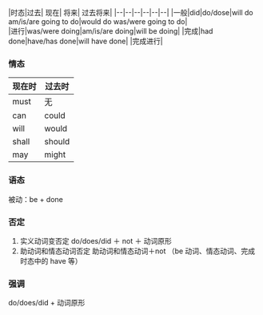 
|时态|过去| 现在| 将来| 过去将来|
|--|--|--|--|--|--|
|一般|did|do/dose|will do  am/is/are going to do|would do was/were going to do|     
|进行|was/were doing|am/is/are doing|will be doing|
|完成|had done|have/has done|will have done|
|完成进行|

### 情态
|现在时| 过去时|
|--|--|
|must | 无|
|can | could| 
|will | would| 
|shall | should|
|may | might|

### 语态
被动：be + done

### 否定
1. 实义动词变否定
do/does/did  ＋  not  ＋ 动词原形
2. 助动词和情态动词否定
助动词和情态动词＋not 
（be 动词、情态动词、完成时态中的 have 等）

### 强调
do/does/did +  动词原形